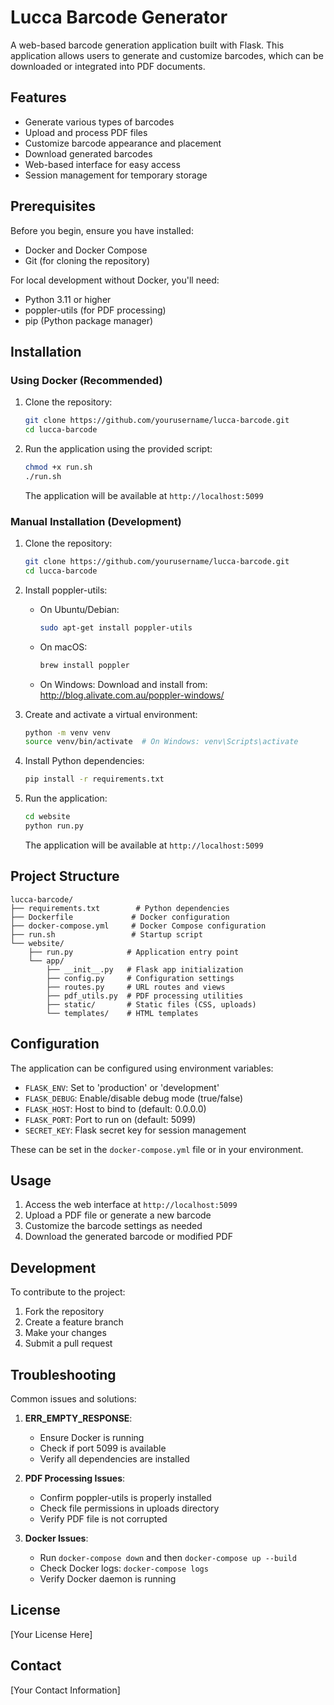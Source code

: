 # Lucca Barcode Generator

A web-based barcode generation application built with Flask. This application allows users to generate and customize barcodes, which can be downloaded or integrated into PDF documents.

## Features

- Generate various types of barcodes
- Upload and process PDF files
- Customize barcode appearance and placement
- Download generated barcodes
- Web-based interface for easy access
- Session management for temporary storage

## Prerequisites

Before you begin, ensure you have installed:
- Docker and Docker Compose
- Git (for cloning the repository)

For local development without Docker, you'll need:
- Python 3.11 or higher
- poppler-utils (for PDF processing)
- pip (Python package manager)

## Installation

### Using Docker (Recommended)

1. Clone the repository:
   ```bash
   git clone https://github.com/yourusername/lucca-barcode.git
   cd lucca-barcode
   ```

2. Run the application using the provided script:
   ```bash
   chmod +x run.sh
   ./run.sh
   ```

   The application will be available at `http://localhost:5099`

### Manual Installation (Development)

1. Clone the repository:
   ```bash
   git clone https://github.com/yourusername/lucca-barcode.git
   cd lucca-barcode
   ```

2. Install poppler-utils:
   - On Ubuntu/Debian:
     ```bash
     sudo apt-get install poppler-utils
     ```
   - On macOS:
     ```bash
     brew install poppler
     ```
   - On Windows:
     Download and install from: http://blog.alivate.com.au/poppler-windows/

3. Create and activate a virtual environment:
   ```bash
   python -m venv venv
   source venv/bin/activate  # On Windows: venv\Scripts\activate
   ```

4. Install Python dependencies:
   ```bash
   pip install -r requirements.txt
   ```

5. Run the application:
   ```bash
   cd website
   python run.py
   ```

   The application will be available at `http://localhost:5099`

## Project Structure

```
lucca-barcode/
├── requirements.txt        # Python dependencies
├── Dockerfile             # Docker configuration
├── docker-compose.yml     # Docker Compose configuration
├── run.sh                 # Startup script
└── website/
    ├── run.py            # Application entry point
    └── app/
        ├── __init__.py   # Flask app initialization
        ├── config.py     # Configuration settings
        ├── routes.py     # URL routes and views
        ├── pdf_utils.py  # PDF processing utilities
        ├── static/       # Static files (CSS, uploads)
        └── templates/    # HTML templates
```

## Configuration

The application can be configured using environment variables:

- `FLASK_ENV`: Set to 'production' or 'development'
- `FLASK_DEBUG`: Enable/disable debug mode (true/false)
- `FLASK_HOST`: Host to bind to (default: 0.0.0.0)
- `FLASK_PORT`: Port to run on (default: 5099)
- `SECRET_KEY`: Flask secret key for session management

These can be set in the `docker-compose.yml` file or in your environment.

## Usage

1. Access the web interface at `http://localhost:5099`
2. Upload a PDF file or generate a new barcode
3. Customize the barcode settings as needed
4. Download the generated barcode or modified PDF

## Development

To contribute to the project:

1. Fork the repository
2. Create a feature branch
3. Make your changes
4. Submit a pull request

## Troubleshooting

Common issues and solutions:

1. **ERR_EMPTY_RESPONSE**: 
   - Ensure Docker is running
   - Check if port 5099 is available
   - Verify all dependencies are installed

2. **PDF Processing Issues**:
   - Confirm poppler-utils is properly installed
   - Check file permissions in uploads directory
   - Verify PDF file is not corrupted

3. **Docker Issues**:
   - Run `docker-compose down` and then `docker-compose up --build`
   - Check Docker logs: `docker-compose logs`
   - Verify Docker daemon is running

## License

[Your License Here]

## Contact

[Your Contact Information] 